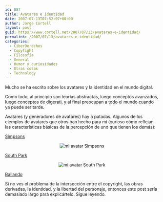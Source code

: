 ```yaml
---
id: 887
title: Avatares e identidad
date: 2007-07-13T07:52:07+00:00
author: Jorge Cortell
layout: post
guid: https://www.cortell.net/2007/07/13/avatares-e-identidad/
permalink: /2007/07/13/avatares-e-identidad/
categories:
  - CiberDerechos
  - Copyfight
  - Filosofí­a
  - General
  - Humor y curiosidades
  - Otras cosas
  - Technology
---
```

Mucho se ha escrito sobre los avatares y la identidad en el mundo digital.

Como todo, al principio son teorí­as abstractas, luego conceptos avanzados, luego conceptos de digerati, y al final preocupan a todo el mundo cuando ya puede ser tarde.

Avatares (y generadores de avatares) hay a patadas. Algunos de los ejemplos de avatares que otros han hecho para mí­ (curioso cómo reflejan las caracterí­sticas básicas de la percepción de uno que tienen los demás):

<a target="_blank" title="Generador de avatares de Simpsons" href="https://www.simpsonsmovie.com/main.html">Simpsons</a>

<div style="text-align: center">
  <img alt="mi avatar Simpsons" title="mi avatar Simpsons" src="https://farm2.static.flickr.com/1406/784614387_fa442b6173_m.jpg" />
</div>

<a target="_blank" title="South Park avatar generator" href="https://www.sp-studio.de/">South Park</a>

<div style="text-align: center">
  <img alt="mi avatar South Park" title="mi avatar South Park" src="https://farm2.static.flickr.com/1241/785538188_dddfca0eb7_m.jpg" />
</div>

<a title="PaloozaHead" target="_blank" href="https://www.paloozahead.com/40596-8fd0">Bailando</a>

Si no ves el problema de la intersección entre el copyright, las obras derivadas, la identidad, y la libertad del personaje, entonces este post serí­a demasiado largo para explicártelo. Sigue leyendo.